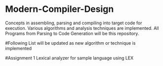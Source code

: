 # Modern-Compiler-Design
Concepts in assembling, parsing and compiling into target code for execution.
Various algorithms and analysis techniques are implemented.
All Programs from Parsing to Code Generation will be this repository.

#Following List will be updated as new algorithm or technique is implemented

#Assignment 1
  Lexical analyzer for sample language using LEX
